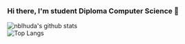 ### Hi there, I'm student Diploma Computer Science 👋

![nblhuda's github stats](https://github-readme-stats.vercel.app/api?username=nblhuda&count_private=true&show_icons=true&&theme=bear&include_all_commits=true)   
![Top Langs](https://github-readme-stats.vercel.app/api/top-langs/?username=nblhuda&layout=compact&theme=bear)


<!--
**nblhuda/nblhuda** is a ✨ _special_ ✨ repository because its `README.md` (this file) appears on your GitHub profile.

Here are some ideas to get you started:

- 🔭 I’m currently working on ...
- 🌱 I’m currently learning ...Laravel
- 👯 I’m looking to collaborate on ...
- 🤔 I’m looking for help with ...
- 💬 Ask me about ...
- 📫 How to reach me: ...
- 😄 Pronouns: ...
- ⚡ Fun fact: ...
-->
